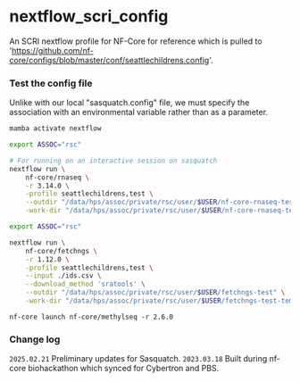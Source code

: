 # nextflow_scri_config
An SCRI nextflow profile for NF-Core for reference which is pulled to 'https://github.com/nf-core/configs/blob/master/conf/seattlechildrens.config'.

### Test the config file 

Unlike with our local "sasquatch.config" file, we must specify the association with an environmental variable rather than as a parameter.

```bash
mamba activate nextflow

export ASSOC="rsc"

# For running on an interactive session on sasquatch
nextflow run \
    nf-core/rnaseq \
    -r 3.14.0 \
    -profile seattlechildrens,test \
    --outdir "/data/hps/assoc/private/rsc/user/$USER/nf-core-rnaseq-test" \
    -work-dir "/data/hps/assoc/private/rsc/user/$USER/nf-core-rnaseq-test-temp"
```

```bash
export ASSOC="rsc"

nextflow run \
    nf-core/fetchngs \
    -r 1.12.0 \
    -profile seattlechildrens,test \
    --input ./ids.csv \
    --download_method 'sratools' \
    --outdir "/data/hps/assoc/private/rsc/user/$USER/fetchngs-test" \
    -work-dir "/data/hps/assoc/private/rsc/user/$USER/fetchngs-test-temp"
```

```
nf-core launch nf-core/methylseq -r 2.6.0
```



### Change log

`2025.02.21` Preliminary updates for Sasquatch.
`2023.03.18` Built during nf-core biohackathon which synced for Cybertron and PBS. 







